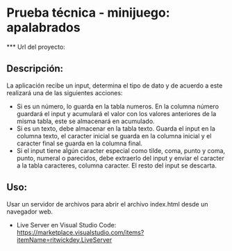 # Prueba técnica - minijuego: apalabrados

*** Url del proyecto: 

## Descripción:
La aplicación recibe un input, determina el tipo de dato y de acuerdo a este realizará una de las siguientes acciones:

* Si es un número, lo guarda en la tabla numeros. En la columna número guardará el input y acumulará el valor con los valores anteriores de la misma tabla, este se almacenará en acumulado.
* Si es un texto, debe almacenar en la tabla texto. Guarda el input en la columna texto, el caracter inicial se guarda en la columna inicial y el caracter final se guarda en la columna final.
* Si el input tiene algún caracter especial como tilde, coma, punto y coma, punto, numeral o parecidos, debe extraerlo del input y enviar el caracter a la tabla caracteres, columna caracter. El resto del input se descarta.

## Uso:
Usar un servidor de archivos para abrir el archivo index.html desde un navegador web.

- Live Server en Visual Studio Code: https://marketplace.visualstudio.com/items?itemName=ritwickdey.LiveServer